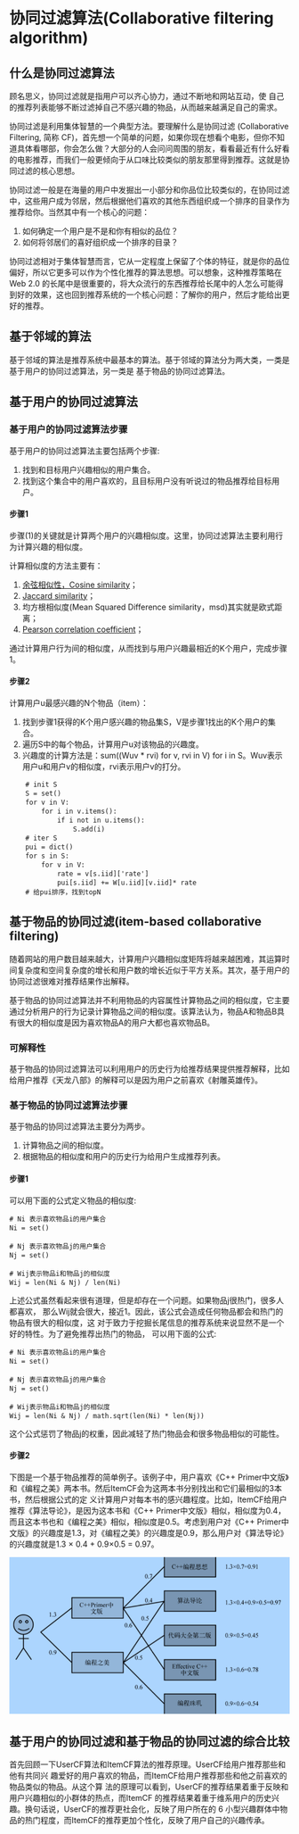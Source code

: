 # 协同过滤算法(Collaborative filtering algorithm)
## 什么是协同过滤算法
顾名思义，协同过滤就是指用户可以齐心协力，通过不断地和网站互动，使 自己的推荐列表能够不断过滤掉自己不感兴趣的物品，从而越来越满足自己的需求。

协同过滤是利用集体智慧的一个典型方法。要理解什么是协同过滤 (Collaborative Filtering, 简称 CF)，首先想一个简单的问题，如果你现在想看个电影，但你不知道具体看哪部，你会怎么做？大部分的人会问问周围的朋友，看看最近有什么好看的电影推荐，而我们一般更倾向于从口味比较类似的朋友那里得到推荐。这就是协同过滤的核心思想。

协同过滤一般是在海量的用户中发掘出一小部分和你品位比较类似的，在协同过滤中，这些用户成为邻居，然后根据他们喜欢的其他东西组织成一个排序的目录作为推荐给你。当然其中有一个核心的问题：

1. 如何确定一个用户是不是和你有相似的品位？
2. 如何将邻居们的喜好组织成一个排序的目录？

协同过滤相对于集体智慧而言，它从一定程度上保留了个体的特征，就是你的品位偏好，所以它更多可以作为个性化推荐的算法思想。可以想象，这种推荐策略在 Web 2.0 的长尾中是很重要的，将大众流行的东西推荐给长尾中的人怎么可能得到好的效果，这也回到推荐系统的一个核心问题：了解你的用户，然后才能给出更好的推荐。

## 基于邻域的算法
基于邻域的算法是推荐系统中最基本的算法。基于邻域的算法分为两大类，一类是基于用户的协同过滤算法，另一类是 基于物品的协同过滤算法。

## 基于用户的协同过滤算法

### 基于用户的协同过滤算法步骤
基于用户的协同过滤算法主要包括两个步骤:
1. 找到和目标用户兴趣相似的用户集合。
2. 找到这个集合中的用户喜欢的，且目标用户没有听说过的物品推荐给目标用户。

#### 步骤1
步骤(1)的关键就是计算两个用户的兴趣相似度。这里，协同过滤算法主要利用行为计算兴趣的相似度。

计算相似度的方法主要有：
1. [余弦相似性，Cosine similarity](https://en.wikipedia.org/wiki/Cosine_similarity)；
2. [Jaccard similarity](https://en.wikipedia.org/wiki/Jaccard_index)；
3. 均方根相似度(Mean Squared Difference similarity，msd)其实就是欧式距离；
4. [Pearson correlation coefficient](https://en.wikipedia.org/wiki/Pearson_correlation_coefficient)；

通过计算用户行为间的相似度，从而找到与用户兴趣最相近的K个用户，完成步骤1。

#### 步骤2
计算用户u最感兴趣的N个物品（item）：
1. 找到步骤1获得的K个用户感兴趣的物品集S，V是步骤1找出的K个用户的集合。
2. 遍历S中的每个物品，计算用户u对该物品的兴趣度。
3. 兴趣度的计算方法是：sum((Wuv * rvi) for v, rvi in V) for i in S。Wuv表示用户u和用户v的相似度，rvi表示用户v的打分。
```
    # init S
    S = set()
    for v in V:
        for i in v.items():
            if i not in u.items():
                S.add(i)
    # iter S
    pui = dict()
    for s in S:
        for v in V:
            rate = v[s.iid]['rate']
            pui[s.iid] += W[u.iid][v.iid]* rate
    # 给pui排序，找到topN
```

## 基于物品的协同过滤(item-based collaborative filtering)

随着网站的用户数目越来越大，计算用户兴趣相似度矩阵将越来越困难，其运算时间复杂度和空间复杂度的增长和用户数的增长近似于平方关系。其次，基于用户的协同过滤很难对推荐结果作出解释。


基于物品的协同过滤算法并不利用物品的内容属性计算物品之间的相似度，它主要通过分析用户的行为记录计算物品之间的相似度。该算法认为，物品A和物品B具有很大的相似度是因为喜欢物品A的用户大都也喜欢物品B。

### 可解释性 
基于物品的协同过滤算法可以利用用户的历史行为给推荐结果提供推荐解释，比如给用户推荐《天龙八部》的解释可以是因为用户之前喜欢《射雕英雄传》。

### 基于物品的协同过滤算法步骤
基于物品的协同过滤算法主要分为两步。
1. 计算物品之间的相似度。
2. 根据物品的相似度和用户的历史行为给用户生成推荐列表。

#### 步骤1
可以用下面的公式定义物品的相似度:

```
# Ni 表示喜欢物品i的用户集合
Ni = set()

# Nj 表示喜欢物品j的用户集合
Nj = set()

# Wij表示物品i和物品j的相似度
Wij = len(Ni & Nj) / len(Ni)
```

上述公式虽然看起来很有道理，但是却存在一个问题。如果物品j很热门，很多人都喜欢，
那么Wij就会很大，接近1。因此，该公式会造成任何物品都会和热门的物品有很大的相似度，这 对于致力于挖掘长尾信息的推荐系统来说显然不是一个好的特性。为了避免推荐出热门的物品， 可以用下面的公式:

```
# Ni 表示喜欢物品i的用户集合
Ni = set()

# Nj 表示喜欢物品j的用户集合
Nj = set()

# Wij表示物品i和物品j的相似度
Wij = len(Ni & Nj) / math.sqrt(len(Ni) * len(Nj))
```

这个公式惩罚了物品j的权重，因此减轻了热门物品会和很多物品相似的可能性。

#### 步骤2

下图是一个基于物品推荐的简单例子。该例子中，用户喜欢《C++ Primer中文版》和《编程之美》两本书。然后ItemCF会为这两本书分别找出和它们最相似的3本书，然后根据公式的定 义计算用户对每本书的感兴趣程度。比如，ItemCF给用户推荐《算法导论》，是因为这本书和《C++ Primer中文版》相似，相似度为0.4，而且这本书也和《编程之美》相似，相似度是0.5。考虑到用户对《C++ Primer中文版》的兴趣度是1.3，对《编程之美》的兴趣度是0.9，那么用户对《算法导论》的兴趣度就是1.3 × 0.4 + 0.9×0.5 = 0.97。

![](https://github.com/bobkentt/Learning-machine-from-scratch-pic/blob/master/practice/pic/QQ20170823-195556.png)

## 基于用户的协同过滤和基于物品的协同过滤的综合比较

首先回顾一下UserCF算法和ItemCF算法的推荐原理。UserCF给用户推荐那些和他有共同兴 趣爱好的用户喜欢的物品，而ItemCF给用户推荐那些和他之前喜欢的物品类似的物品。从这个算 法的原理可以看到，UserCF的推荐结果着重于反映和用户兴趣相似的小群体的热点，而ItemCF 的推荐结果着重于维系用户的历史兴趣。换句话说，UserCF的推荐更社会化，反映了用户所在的 6 小型兴趣群体中物品的热门程度，而ItemCF的推荐更加个性化，反映了用户自己的兴趣传承。





